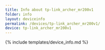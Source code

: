 ```yaml
---
title: Info about tp-link_archer_mr200v1
folder: info
layout: deviceinfo
permalink: /devices/tp-link_archer_mr200v1/
device: tp-link_archer_mr200v1
---
```

{% include templates/device_info.md %}
